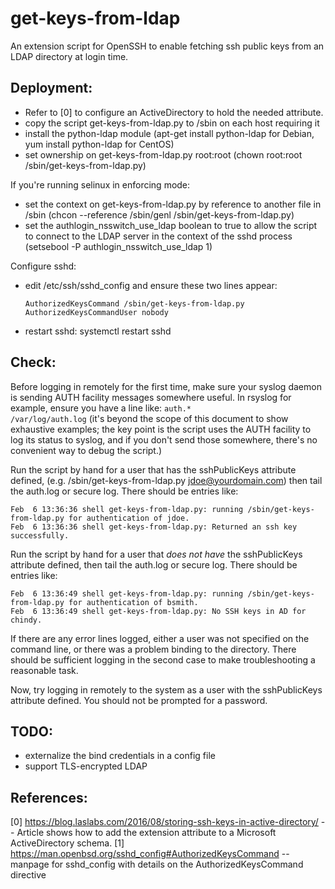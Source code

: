 # get-keys-from-ldap

An extension script for OpenSSH to enable fetching ssh public keys from an LDAP directory at login time.

## Deployment:
- Refer to [0] to configure an ActiveDirectory to hold the needed attribute.
- copy the script get-keys-from-ldap.py to /sbin on each host requiring it
- install the python-ldap module (apt-get install python-ldap for Debian, yum install python-ldap for CentOS)
- set ownership on get-keys-from-ldap.py root:root (chown root:root /sbin/get-keys-from-ldap.py)

If you're running selinux in enforcing mode:
- set the context on get-keys-from-ldap.py by reference to another file in /sbin (chcon --reference /sbin/genl /sbin/get-keys-from-ldap.py)
- set the authlogin_nsswitch_use_ldap boolean to true to allow the script to connect to the LDAP server in the context of the sshd process (setsebool -P authlogin_nsswitch_use_ldap 1)

Configure sshd:
- edit /etc/ssh/sshd_config and ensure these two lines appear:
  ```
  AuthorizedKeysCommand /sbin/get-keys-from-ldap.py
  AuthorizedKeysCommandUser nobody
  ```
- restart sshd: systemctl restart sshd
  
## Check:
Before logging in remotely for the first time, make sure your syslog daemon is sending AUTH facility messages somewhere useful.  In rsyslog for example, ensure you have a line like:
  ```auth.*                 /var/log/auth.log```
(it's beyond the scope of this document to show exhaustive examples; the key point is the script uses the AUTH facility to log its status to syslog, and if you don't send those somewhere, there's no convenient way to debug the script.)

Run the script by hand for a user that has the sshPublicKeys attribute defined, (e.g. /sbin/get-keys-from-ldap.py jdoe@yourdomain.com) then tail the auth.log or secure log.  There should be entries like:

  ```
  Feb  6 13:36:36 shell get-keys-from-ldap.py: running /sbin/get-keys-from-ldap.py for authentication of jdoe. 
  Feb  6 13:36:36 shell get-keys-from-ldap.py: Returned an ssh key successfully.
  ```
Run the script by hand for a user that *does not have* the sshPublicKeys attribute defined, then tail the auth.log or secure log.  There should be entries like:
  ```
  Feb  6 13:36:49 shell get-keys-from-ldap.py: running /sbin/get-keys-from-ldap.py for authentication of bsmith.
  Feb  6 13:36:49 shell get-keys-from-ldap.py: No SSH keys in AD for chindy.
  ```
If there are any error lines logged, either a user was not specified on the command line, or there was a problem binding to the directory.  There should be sufficient logging in the second case to make troubleshooting a reasonable task.

Now, try logging in remotely to the system as a user with the sshPublicKeys attribute defined.  You should not be prompted for a password.
  
## TODO:
- externalize the bind credentials in a config file
- support TLS-encrypted LDAP

## References:
[0] https://blog.laslabs.com/2016/08/storing-ssh-keys-in-active-directory/ -- Article shows how to add the extension attribute to a Microsoft ActiveDirectory schema.
[1] https://man.openbsd.org/sshd_config#AuthorizedKeysCommand -- manpage for sshd_config with details on the AuthorizedKeysCommand directive
